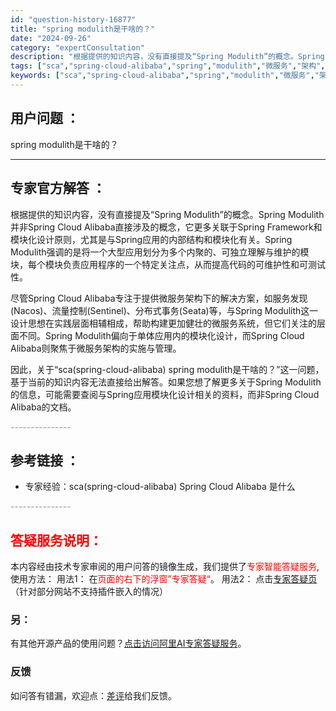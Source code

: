 ```yaml
---
id: "question-history-16877"
title: "spring modulith是干啥的？"
date: "2024-09-26"
category: "expertConsultation"
description: "根据提供的知识内容，没有直接提及“Spring Modulith”的概念。Spring Modulith并非Spring Cloud Alibaba直接涉及的概念，它更多关联于Spring Framework和模块化设计原则，尤其是与Spring应用的内部结构和模块化有关。Spring Moduli"
tags: ["sca","spring-cloud-alibaba","spring","modulith","微服务","架构","模块化"]
keywords: ["sca","spring-cloud-alibaba","spring","modulith","微服务","架构","模块化"]
---
```


## 用户问题 ： 
 spring modulith是干啥的？  

---------------
## 专家官方解答 ：

根据提供的知识内容，没有直接提及“Spring Modulith”的概念。Spring Modulith并非Spring Cloud Alibaba直接涉及的概念，它更多关联于Spring Framework和模块化设计原则，尤其是与Spring应用的内部结构和模块化有关。Spring Modulith强调的是将一个大型应用划分为多个内聚的、可独立理解与维护的模块，每个模块负责应用程序的一个特定关注点，从而提高代码的可维护性和可测试性。

尽管Spring Cloud Alibaba专注于提供微服务架构下的解决方案，如服务发现(Nacos)、流量控制(Sentinel)、分布式事务(Seata)等，与Spring Modulith这一设计思想在实践层面相辅相成，帮助构建更加健壮的微服务系统，但它们关注的层面不同。Spring Modulith偏向于单体应用内的模块化设计，而Spring Cloud Alibaba则聚焦于微服务架构的实施与管理。

因此，关于“sca(spring-cloud-alibaba) spring modulith是干啥的？”这一问题，基于当前的知识内容无法直接给出解答。如果您想了解更多关于Spring Modulith的信息，可能需要查阅与Spring应用模块化设计相关的资料，而非Spring Cloud Alibaba的文档。


<font color="#949494">---------------</font> 


## 参考链接 ：

* 专家经验：sca(spring-cloud-alibaba) Spring Cloud Alibaba 是什么 


 <font color="#949494">---------------</font> 
 


## <font color="#FF0000">答疑服务说明：</font> 

本内容经由技术专家审阅的用户问答的镜像生成，我们提供了<font color="#FF0000">专家智能答疑服务</font>,使用方法：
用法1： 在<font color="#FF0000">页面的右下的浮窗”专家答疑“</font>。
用法2： 点击[专家答疑页](https://answer.opensource.alibaba.com/docs/intro)（针对部分网站不支持插件嵌入的情况）
### 另：


有其他开源产品的使用问题？[点击访问阿里AI专家答疑服务](https://answer.opensource.alibaba.com/docs/intro)。
### 反馈
如问答有错漏，欢迎点：[差评](https://ai.nacos.io/user/feedbackByEnhancerGradePOJOID?enhancerGradePOJOId=16896)给我们反馈。
